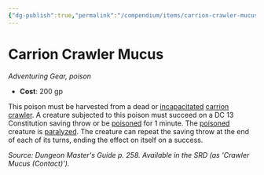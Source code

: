 ```yaml
---
{"dg-publish":true,"permalink":"/compendium/items/carrion-crawler-mucus/","tags":["compendium/src/5e/dmg","item/gear/poison","item/property/poison"]}
---
```


# Carrion Crawler Mucus
*Adventuring Gear, poison*  

- **Cost**: 200 gp

This poison must be harvested from a dead or [incapacitated](rules/conditions.md#incapacitated) [carrion crawler](compendium/bestiary/monstrosity/carrion-crawler.md). A creature subjected to this poison must succeed on a DC 13 Constitution saving throw or be [poisoned](rules/conditions.md#poisoned) for 1 minute. The [poisoned](rules/conditions.md#poisoned) creature is [paralyzed](rules/conditions.md#paralyzed). The creature can repeat the saving throw at the end of each of its turns, ending the effect on itself on a success.

*Source: Dungeon Master's Guide p. 258. Available in the SRD (as 'Crawler Mucus (Contact)').*